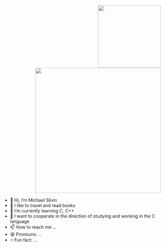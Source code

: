 <div id="header" align="center">                                                                    <div id="header" align="right">
<img src="https://media.giphy.com/media/M9gbBd9nbDrOTu1Mqx/giphy.gif" width="200"/>       <img src="https://stepik.org/certificate/7dd55ad98fdedc7951931e944f982b6b04a547e7.png?resolution=low" width="400"/>
</div>                                                                                      </div>
                                                                                                            
  





- 👋 Hi, I’m Michael Slivin
- 👀 I like to travel and read books
- 🌱 I’m currently learning C, C++
- 💞️ I want to cooperate in the direction of studying and working in the C language
- 📫 How to reach me ...
- 😄 Pronouns: ...
- ⚡ Fun fact: ...

<!---
Sliva721/Sliva721 is a ✨ special ✨ repository because its `README.md` (this file) appears on your GitHub profile.
You can click the Preview link to take a look at your changes.
--->
